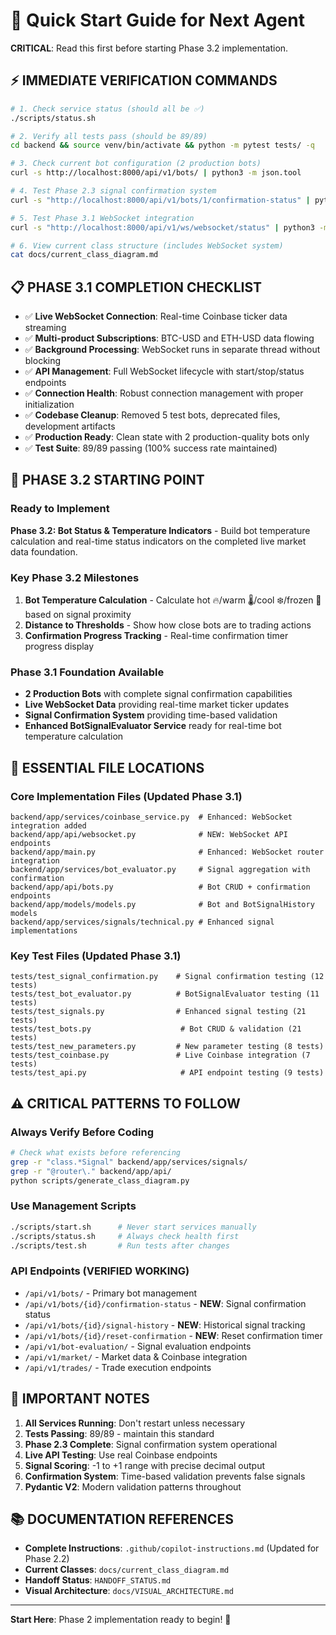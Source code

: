 # 🚀 Quick Start Guide for Next Agent

**CRITICAL**: Read this first before starting Phase 3.2 implementation.

## ⚡ **IMMEDIATE VERIFICATION COMMANDS**

```bash
# 1. Check service status (should all be ✅)
./scripts/status.sh

# 2. Verify all tests pass (should be 89/89)
cd backend && source venv/bin/activate && python -m pytest tests/ -q

# 3. Check current bot configuration (2 production bots)
curl -s http://localhost:8000/api/v1/bots/ | python3 -m json.tool

# 4. Test Phase 2.3 signal confirmation system
curl -s "http://localhost:8000/api/v1/bots/1/confirmation-status" | python3 -m json.tool

# 5. Test Phase 3.1 WebSocket integration
curl -s "http://localhost:8000/api/v1/ws/websocket/status" | python3 -m json.tool

# 6. View current class structure (includes WebSocket system)
cat docs/current_class_diagram.md
```

## 📋 **PHASE 3.1 COMPLETION CHECKLIST**

- ✅ **Live WebSocket Connection**: Real-time Coinbase ticker data streaming
- ✅ **Multi-product Subscriptions**: BTC-USD and ETH-USD data flowing
- ✅ **Background Processing**: WebSocket runs in separate thread without blocking
- ✅ **API Management**: Full WebSocket lifecycle with start/stop/status endpoints
- ✅ **Connection Health**: Robust connection management with proper initialization
- ✅ **Codebase Cleanup**: Removed 5 test bots, deprecated files, development artifacts
- ✅ **Production Ready**: Clean state with 2 production-quality bots only
- ✅ **Test Suite**: 89/89 passing (100% success rate maintained)

## 🎯 **PHASE 3.2 STARTING POINT**

### **Ready to Implement**
**Phase 3.2: Bot Status & Temperature Indicators** - Build bot temperature calculation and real-time status indicators on the completed live market data foundation.

### **Key Phase 3.2 Milestones**
1. **Bot Temperature Calculation** - Calculate hot 🔥/warm 🌡️/cool ❄️/frozen 🧊 based on signal proximity
2. **Distance to Thresholds** - Show how close bots are to trading actions
3. **Confirmation Progress Tracking** - Real-time confirmation timer progress display

### **Phase 3.1 Foundation Available**
- **2 Production Bots** with complete signal confirmation capabilities
- **Live WebSocket Data** providing real-time market ticker updates
- **Signal Confirmation System** providing time-based validation
- **Enhanced BotSignalEvaluator Service** ready for real-time bot temperature calculation

## 🔧 **ESSENTIAL FILE LOCATIONS**

### **Core Implementation Files (Updated Phase 3.1)**
```
backend/app/services/coinbase_service.py  # Enhanced: WebSocket integration added
backend/app/api/websocket.py              # NEW: WebSocket API endpoints
backend/app/main.py                       # Enhanced: WebSocket router integration
backend/app/services/bot_evaluator.py     # Signal aggregation with confirmation
backend/app/api/bots.py                   # Bot CRUD + confirmation endpoints
backend/app/models/models.py              # Bot and BotSignalHistory models
backend/app/services/signals/technical.py # Enhanced signal implementations  
```

### **Key Test Files (Updated Phase 3.1)**
```
tests/test_signal_confirmation.py    # Signal confirmation testing (12 tests)
tests/test_bot_evaluator.py          # BotSignalEvaluator testing (11 tests)
tests/test_signals.py                # Enhanced signal testing (21 tests)
tests/test_bots.py                    # Bot CRUD & validation (21 tests)
tests/test_new_parameters.py         # New parameter testing (8 tests)
tests/test_coinbase.py               # Live Coinbase integration (7 tests)
tests/test_api.py                     # API endpoint testing (9 tests)
```

## ⚠️ **CRITICAL PATTERNS TO FOLLOW**

### **Always Verify Before Coding**
```bash
# Check what exists before referencing
grep -r "class.*Signal" backend/app/services/signals/
grep -r "@router\." backend/app/api/
python scripts/generate_class_diagram.py
```

### **Use Management Scripts**
```bash
./scripts/start.sh      # Never start services manually
./scripts/status.sh     # Always check health first  
./scripts/test.sh       # Run tests after changes
```

### **API Endpoints (VERIFIED WORKING)**
- `/api/v1/bots/` - Primary bot management
- `/api/v1/bots/{id}/confirmation-status` - **NEW**: Signal confirmation status
- `/api/v1/bots/{id}/signal-history` - **NEW**: Historical signal tracking  
- `/api/v1/bots/{id}/reset-confirmation` - **NEW**: Reset confirmation timer
- `/api/v1/bot-evaluation/` - Signal evaluation endpoints
- `/api/v1/market/` - Market data & Coinbase integration
- `/api/v1/trades/` - Trade execution endpoints

## 🚨 **IMPORTANT NOTES**

1. **All Services Running**: Don't restart unless necessary
2. **Tests Passing**: 89/89 - maintain this standard  
3. **Phase 2.3 Complete**: Signal confirmation system operational
4. **Live API Testing**: Use real Coinbase endpoints
5. **Signal Scoring**: -1 to +1 range with precise decimal output
6. **Confirmation System**: Time-based validation prevents false signals
6. **Pydantic V2**: Modern validation patterns throughout

## 📚 **DOCUMENTATION REFERENCES**

- **Complete Instructions**: `.github/copilot-instructions.md` (Updated for Phase 2.2)
- **Current Classes**: `docs/current_class_diagram.md` 
- **Handoff Status**: `HANDOFF_STATUS.md`
- **Visual Architecture**: `docs/VISUAL_ARCHITECTURE.md`

---
**Start Here**: Phase 2 implementation ready to begin! 🚀
